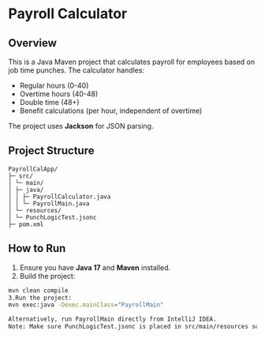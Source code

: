 # Payroll Calculator

## Overview
This is a Java Maven project that calculates payroll for employees based on job time punches. 
The calculator handles:
- Regular hours (0-40)
- Overtime hours (40-48)
- Double time (48+)
- Benefit calculations (per hour, independent of overtime)

The project uses **Jackson** for JSON parsing.

## Project Structure
```text
PayrollCalApp/
├─ src/
│ └─ main/
│ ├─ java/
│ │ ├─ PayrollCalculator.java
│ │ └─ PayrollMain.java
│ └─ resources/
│ └─ PunchLogicTest.jsonc
├─ pom.xml
```

## How to Run
1. Ensure you have **Java 17** and **Maven** installed.
2. Build the project:
```bash
mvn clean compile
3.Run the project:
mvn exec:java -Dexec.mainClass="PayrollMain"

Alternatively, run PayrollMain directly from IntelliJ IDEA.
Note: Make sure PunchLogicTest.jsonc is placed in src/main/resources so the program can find it.
